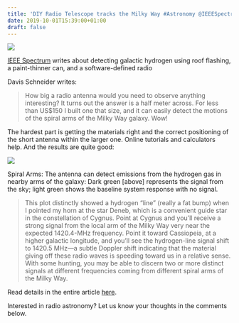 ```yaml
---
title: 'DIY Radio Telescope tracks the Milky Way #Astronomy @IEEESpectrum'
date: 2019-10-01T15:39:00+01:00
draft: false
---
```


![](https://cdn-blog.adafruit.com/uploads/2019/10/Untitled-1.png)

[IEEE Spectrum](https://spectrum.ieee.org/geek-life/hands-on/track-th) writes about detecting galactic hydrogen using roof flashing, a paint-thinner can, and a software-defined radio

Davis Schneider writes:

> How big a radio antenna would you need to observe anything interesting? It turns out the answer is a half meter across. For less than US$150 I built one that size, and it can easily detect the motions of the spiral arms of the Milky Way galaxy. Wow!

The hardest part is getting the materials right and the correct positioning of the short antenna within the larger one. Online tutorials and calculators help. And the results are quite good:

![](https://cdn-blog.adafruit.com/uploads/2019/10/Untitled-2.png)

Spiral Arms: The antenna can detect emissions from the hydrogen gas in nearby arms of the galaxy: Dark green \[above\] represents the signal from the sky; light green shows the baseline system response with no signal.

> This plot distinctly showed a hydrogen “line” (really a fat bump) when I pointed my horn at the star Deneb, which is a convenient guide star in the constellation of Cygnus. Point at Cygnus and you’ll receive a strong signal from the local arm of the Milky Way very near the expected 1420.4-MHz frequency. Point it toward Cassiopeia, at a higher galactic longitude, and you’ll see the hydrogen-line signal shift to 1420.5 MHz—a subtle Doppler shift indicating that the material giving off these radio waves is speeding toward us in a relative sense. With some hunting, you may be able to discern two or more distinct signals at different frequencies coming from different spiral arms of the Milky Way.

Read details in the entire article [here](https://spectrum.ieee.org/geek-life/hands-on/track-the-movement-of-the-milky-way-with-this-diy-radio-telescope).

Interested in radio astronomy? Let us know your thoughts in the comments below.